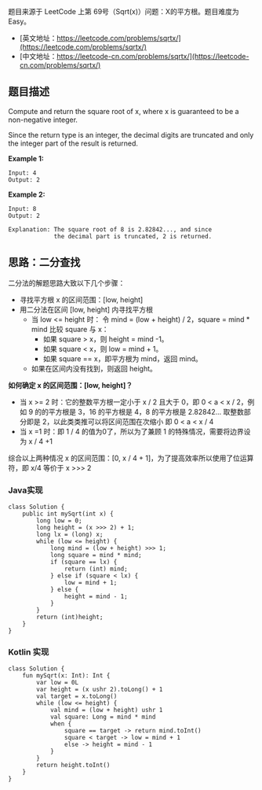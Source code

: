 题目来源于 LeetCode 上第 69号（Sqrt(x)）问题：X的平方根。题目难度为 Easy。

* [英文地址：https://leetcode.com/problems/sqrtx/](https://leetcode.com/problems/sqrtx/)
* [中文地址：https://leetcode-cn.com/problems/sqrtx/](https://leetcode-cn.com/problems/sqrtx/)

## 题目描述
 
Compute and return the square root of x, where x is guaranteed to be a non-negative integer.

Since the return type is an integer, the decimal digits are truncated and only the integer part of the result is returned.

**Example 1:**

```
Input: 4
Output: 2
```

**Example 2:**

```
Input: 8
Output: 2
    
Explanation: The square root of 8 is 2.82842..., and since 
             the decimal part is truncated, 2 is returned.
```

## 思路：二分查找

二分法的解题思路大致以下几个步骤：

* 寻找平方根 x 的区间范围：[low, height]
* 用二分法在区间 [low, height] 内寻找平方根
    * 当 low <= height 时：
    令 mind = (low + height) / 2，square = mind * mind 比较 square 与 x：
        * 如果 square > x，则 height = mind -1。
        * 如果 square < x，则 low = mind + 1。
        * 如果 square == x，即平方根为 mind，返回 mind。
    * 如果在区间内没有找到，则返回 height。

**如何确定 x 的区间范围：[low, height]？**

* 当 x >= 2 时：它的整数平方根一定小于 x / 2 且大于 0，即 0 < a < x / 2，例如 9 的的平方根是 3，16 的平方根是 4，8 的平方根是 2.82842... 取整数部分即是 2，以此类类推可以将区间范围在次缩小 即 0 < a < x / 4
* 当 x =1 时：即 1 / 4 的值为0了，所以为了兼顾 1 的特殊情况，需要将边界设为 x / 4 +1

综合以上两种情况 x 的区间范围：[0, x / 4 + 1]，为了提高效率所以使用了位运算符，即 x/4 等价于 x >>> 2

### Java实现

```
class Solution {
    public int mySqrt(int x) {
        long low = 0;
        long height = (x >>> 2) + 1;
        long lx = (long) x;
        while (low <= height) {
            long mind = (low + height) >>> 1;
            long square = mind * mind;
            if (square == lx) {
                return (int) mind;
            } else if (square < lx) {
                low = mind + 1;
            } else {
                height = mind - 1;
            }
        }
        return (int)height;
    }
}
```

### Kotlin 实现

```
class Solution {
    fun mySqrt(x: Int): Int {
        var low = 0L
        var height = (x ushr 2).toLong() + 1
        val target = x.toLong()
        while (low <= height) {
            val mind = (low + height) ushr 1
            val square: Long = mind * mind
            when {
                square == target -> return mind.toInt()
                square < target -> low = mind + 1
                else -> height = mind - 1
            }
        }
        return height.toInt()
    }
}
```

